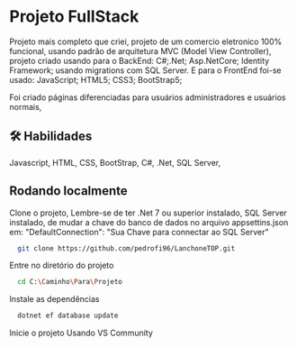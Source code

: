 
# Projeto FullStack

Projeto mais completo que criei, projeto de um comercio eletronico 100% funcional, usando padrão de arquitetura MVC (Model View Controller), projeto criado usando para o BackEnd: C#;.Net; Asp.NetCore; Identity Framework; usando migrations com SQL Server. E para o FrontEnd foi-se usado: JavaScript; HTML5; CSS3; BootStrap5; 


Foi criado páginas diferenciadas para usuários administradores e usuários normais, 


## 🛠 Habilidades
Javascript, HTML, CSS, BootStrap, C#, .Net, SQL Server, 


## Rodando localmente

Clone o projeto, Lembre-se de ter .Net 7 ou superior instalado, SQL Server instalado, de mudar a chave do banco de dados no arquivo appsettins.json em:   "DefaultConnection": "Sua Chave para connectar ao SQL Server"

```bash
  git clone https://github.com/pedrofi96/LanchoneTOP.git
```

Entre no diretório do projeto

```bash
  cd C:\Caminho\Para\Projeto
```

Instale as dependências

```bash
  dotnet ef database update
```

Inicie o projeto Usando VS Community


